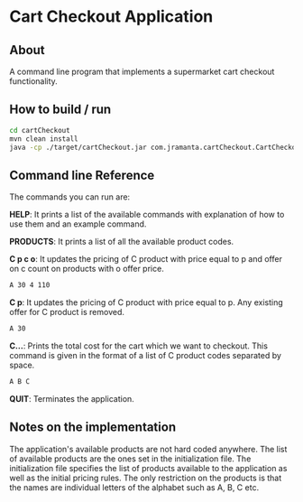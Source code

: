 # Cart Checkout Application

## About

A command line program that implements a supermarket cart checkout functionality.

## How to build / run

```bash
cd cartCheckout
mvn clean install
java -cp ./target/cartCheckout.jar com.jramanta.cartCheckout.CartCheckoutApplication
```
## Command line Reference

The commands you can run are:

**HELP**: It prints a list of the available commands with explanation of how to use them and an example command.

**PRODUCTS**: It prints a list of all the available product codes.

**C p c o**: It updates the pricing of C product with price equal to p and offer on c count on products with o offer price.
```bash
A 30 4 110
```

**C p**: It updates the pricing of C product with price equal to p. Any existing offer for C product is removed.
```bash
A 30
```

**C...**: Prints the total cost for the cart which we want to checkout. This command is given in the format of a list of C product codes separated by space.
```bash
A B C
```

**QUIT**: Terminates the application.

## Notes on the implementation

The application's available products are not hard coded anywhere. The list of available products are the ones set in the initialization file. 
The initialization file specifies the list of products available to the application as well as the initial pricing rules. The only restriction on the products
is that the names are individual letters of the alphabet such as A, B, C etc.
